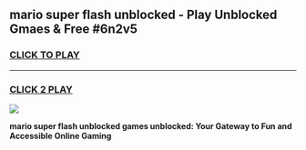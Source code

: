 
## mario super flash unblocked - Play Unblocked Gmaes & Free #6n2v5
<h3>
<a href="https://news.freeplayer.one?title=mario_super_flash_unblocked&ref=03M">CLICK TO PLAY</a></h3>
<hr>

<h3>
<a href="https://news.freeplayer.one?title=mario_super_flash_unblocked&ref=03M">CLICK 2 PLAY</a>
  
</h3>

<a href="https://news.freeplayer.one?title=mario_super_flash_unblocked&ref=03M"><img src="https://clearcache.store/games.png"></a>


**mario super flash unblocked games unblocked: Your Gateway to Fun and Accessible Online Gaming**
